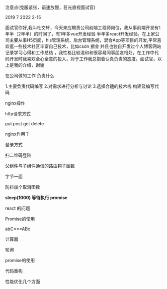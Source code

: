注意点(克服紧张，语速放慢，目光直视面试官)  

2019 7 2022 2-15



面试官你好,我叫杜文轩，今天来应聘贵公司前端工程师岗位，我从事前端开发有1年半（2年半）的时间了，有1年多vue开发经验 半年多react开发经验，在上家公司主要从事H5页面，his管理系统、后台管理系统，混合App等项目的开发,平常喜欢逛一些技术社区丰富自己技术，比如csdn 掘金 并且也独自开发过个人博客网站 记录学习心得和工作总结  ，我性格比较温和和很容易同事朋友相处，在工作中代码开发时我喜欢全心全意的投入，对于工作我总抱着认真负责的态度。面试官，以上是我的介绍，谢谢

在公司做的工作 负责什么

1.主要负责代码编写 2.对需求进行分析与讨论 3.选择合适的技术栈 构建及编写代码





nginx操作

http请求方式

put post get delete

nginx作用？

登录方式

扫二维码登陆

父组件与子组件通信的路由钩子函数

字节一面

防抖加个取消函数

**sleep(1000) 等待执行 promise**

react 的问题

Promise的使用

abC===ABc

计算器

轮询

promise的使用



代码重构

性能优化几个方面



